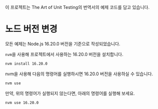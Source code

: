 이 프로젝트는 The Art of Unit Testing의 번역서의 예제 코드를 담고 있습니다.

# 노드 버전 변경

모든 예제는 Node.js 16.20.0 버전을 기준으로 작성되었습니다.

`nvm`을 사용해 프로젝트에서 사용하는 16.20.0 버전을 설치합니다.

```bash
nvm install 16.20.0
```

nvm을 사용해 다음의 명령어를 실행하시면 16.20.0 버전을 사용하실 수 있습니다.

```bash
nvm use
```

만약, 위의 명령어가 실행되지 않는다면, 아래의 명령어를 실행해 보세요.

```bash
nvm use 16.20.0
```
